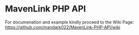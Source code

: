 MavenLink PHP API
==========================
For documenation and example kindly proceed to the Wiki Page: https://github.com/mandark022/MavenLink-PHP-API/wiki

